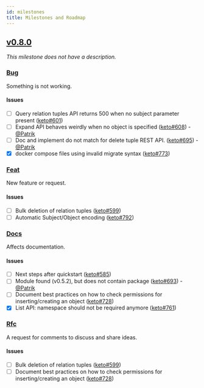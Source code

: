 ```yaml
---
id: milestones
title: Milestones and Roadmap
---
```


## [v0.8.0](https://github.com/ory/keto/milestone/6)

_This milestone does not have a description._

### [Bug](https://github.com/ory/keto/labels/bug)

Something is not working.

#### Issues

- [ ] Query relation tuples API returns 500 when no subject parameter present
      ([keto#601](https://github.com/ory/keto/issues/601))
- [ ] Expand API behaves weirdly when no object is specified
      ([keto#608](https://github.com/ory/keto/issues/608)) -
      [@Patrik](https://github.com/zepatrik)
- [ ] Doc and implement do not match for delete tuple REST API.
      ([keto#695](https://github.com/ory/keto/issues/695)) -
      [@Patrik](https://github.com/zepatrik)
- [x] docker compose files using invalid migrate syntax
      ([keto#773](https://github.com/ory/keto/issues/773))

### [Feat](https://github.com/ory/keto/labels/feat)

New feature or request.

#### Issues

- [ ] Bulk deletion of relation tuples
      ([keto#599](https://github.com/ory/keto/issues/599))
- [ ] Automatic Subject/Object encoding
      ([keto#792](https://github.com/ory/keto/issues/792))

### [Docs](https://github.com/ory/keto/labels/docs)

Affects documentation.

#### Issues

- [ ] Next steps after quickstart
      ([keto#585](https://github.com/ory/keto/issues/585))
- [ ] Module found (v0.5.2), but does not contain package
      ([keto#693](https://github.com/ory/keto/issues/693)) -
      [@Patrik](https://github.com/zepatrik)
- [ ] Document best practices on how to check permissions for inserting/creating
      an object ([keto#728](https://github.com/ory/keto/issues/728))
- [x] List API: namespace should not be required anymore
      ([keto#761](https://github.com/ory/keto/issues/761))

### [Rfc](https://github.com/ory/keto/labels/rfc)

A request for comments to discuss and share ideas.

#### Issues

- [ ] Bulk deletion of relation tuples
      ([keto#599](https://github.com/ory/keto/issues/599))
- [ ] Document best practices on how to check permissions for inserting/creating
      an object ([keto#728](https://github.com/ory/keto/issues/728))
